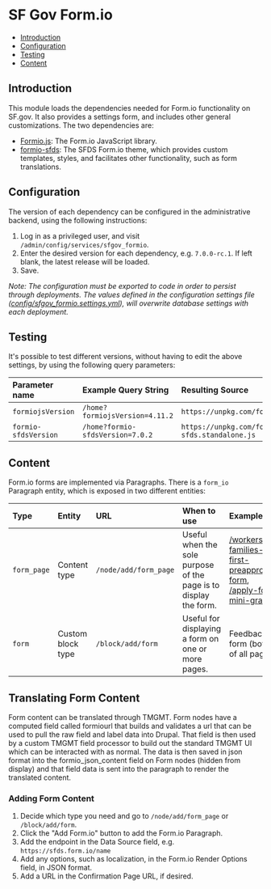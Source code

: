 # SF Gov Form.io

- [Introduction](#introduction)
- [Configuration](#configuration)
- [Testing](#testing)
- [Content](#content)

## Introduction

This module loads the dependencies needed for Form.io functionality on SF.gov. It also provides a settings form, and includes other general customizations. The two dependencies are:

- [Formio.js](https://github.com/formio/formio.js): The Form.io JavaScript library.
- [formio-sfds](https://github.com/SFDigitalServices/formio-sfds): The SFDS Form.io theme, which provides custom templates, styles, and facilitates other functionality, such as form translations.

## Configuration

The version of each dependency can be configured in the administrative backend, using the following instructions:

1. Log in as a privileged user, and visit `/admin/config/services/sfgov_formio`.
2. Enter the desired version for each dependency, e.g. `7.0.0-rc.1`. If left blank, the latest release will be loaded.
3. Save.

_Note: The configuration must be exported to code in order to persist through deployments. The values defined in the configuration settings file ([config/sfgov_formio.settings.yml](/config/sfgov_formio.settings.yml)), will overwrite database settings with each deployment._

## Testing

It's possible to test different versions, without having to edit the above settings, by using the following query parameters:

| Parameter name | Example Query String | Resulting Source |
| :--- | :--- | :---
| `formiojsVersion` | `/home?formiojsVersion=4.11.2` | `https://unpkg.com/formiojs@4.11.2/dist/formio.full.min.js` |
| `formio-sfdsVersion` | `/home?formio-sfdsVersion=7.0.2` | `https://unpkg.com/formio-sfds@7.0.2/dist/formio-sfds.standalone.js` |

## Content

Form.io forms are implemented via Paragraphs. There is a `form_io` Paragraph entity, which is exposed in two different entities:

| Type | Entity | URL | When to use | Examples |
| :--- | :--- | :--- | :--- | :--- |
| `form_page` | Content type | `/node/add/form_page` | Useful when the sole purpose of the page is to display the form. |  [/workers-families-first-preapproval-form](https://sf.gov/workers-families-first-preapproval-form), [/apply-for-mini-grant](https://sf.gov/apply-for-mini-grant) |
| `form` | Custom block type | `/block/add/form` | Useful for displaying a form on one or more pages. | Feedback form (bottom of all pages) |

## Translating Form Content
Form content can be translated through TMGMT. Form nodes have a computed field called formiourl that builds and validates a url that can be used to pull the raw field and label data into Drupal. That field is then used by a custom TMGMT field processor to build out the standard TMGMT UI which can be interacted with as normal. The data is then saved in json format into the formio_json_content field on Form nodes (hidden from display) and that field data is sent into the paragraph to render the translated content.

### Adding Form Content

1. Decide which type you need and go to `/node/add/form_page` or `/block/add/form`.
2. Click the "Add Form.io" button to add the Form.io Paragraph.
3. Add the endpoint in the Data Source field, e.g. `https://sfds.form.io/name`
4. Add any options, such as localization, in the Form.io Render Options field, in JSON format.
5. Add a URL in the Confirmation Page URL, if desired.
